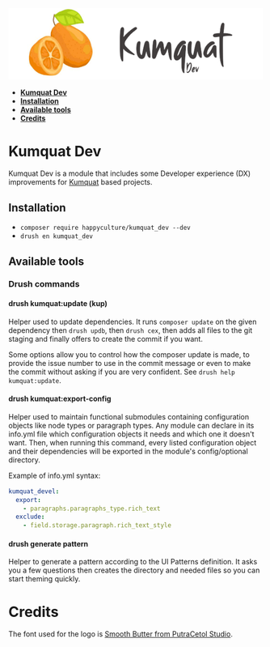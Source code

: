 ![Logo Kumquat Dev](kumquat_dev.png)

* **[Kumquat Dev](#intro)**
* **[Installation](#installation)**
* **[Available tools](#tools)**
* **[Credits](#credits)**

# <a name="intro"></a>Kumquat Dev

Kumquat Dev is a module that includes some Developer experience (DX) 
improvements for [Kumquat](https://github.com/Happyculture/kumquat) based 
projects.

## <a name="installation"></a>Installation

- `composer require happyculture/kumquat_dev --dev`
- `drush en kumquat_dev`

## <a name="tools"></a>Available tools

### Drush commands

#### drush kumquat:update (kup)

Helper used to update dependencies. It runs `composer update` on the given
dependency then `drush updb`, then `drush cex`, then adds all files to the git
staging and finally offers to create the commit if you want.

Some options allow you to control how the composer update is made, to provide
the issue number to use in the commit message or even to make the commit
without asking if you are very confident. See `drush help kumquat:update`.

#### drush kumquat:export-config

Helper used to maintain functional submodules containing configuration objects
like node types or paragraph types. Any module can declare in its info.yml file
which configuration objects it needs and which one it doesn't want. Then, when
running this command, every listed configuration object and their dependencies
will be exported in the module's config/optional directory.

Example of info.yml syntax:
```yaml
kumquat_devel:
  export:
    - paragraphs.paragraphs_type.rich_text
  exclude:
    - field.storage.paragraph.rich_text_style
```

#### drush generate pattern

Helper to generate a pattern according to the UI Patterns definition. It asks
you a few questions then creates the directory and needed files so you can
start theming quickly.

# <a name="credits"></a>Credits

The font used for the logo is [Smooth Butter from PutraCetol Studio](https://putracetol.com/product/smooth-butter/).
